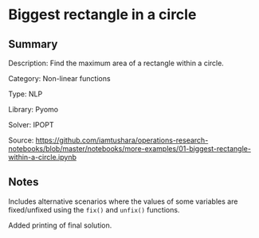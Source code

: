 # Biggest rectangle in a circle

## Summary
Description: Find the maximum area of a rectangle within a circle.

Category: Non-linear functions

Type: NLP

Library: Pyomo

Solver: IPOPT

Source: https://github.com/iamtushara/operations-research-notebooks/blob/master/notebooks/more-examples/01-biggest-rectangle-within-a-circle.ipynb

## Notes

Includes alternative scenarios where the values of some variables are fixed/unfixed using the `fix()` and `unfix()` functions.

Added printing of final solution.
